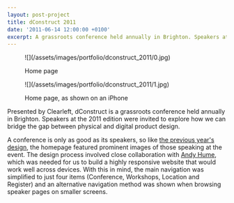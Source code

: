 ```yaml
---
layout: post-project
title: dConstruct 2011
date: '2011-06-14 12:00:00 +0100'
excerpt: A grassroots conference held annually in Brighton. Speakers at the 2011 edition were invited to explore how we can bridge the gap between physical and digital product design.
---
```

<div class="slides">
    <figure>
        ![](/assets/images/portfolio/dconstruct_2011/0.jpg)
        <figcaption>
            <p>Home page</p>
        </figcaption>
    </figure>
    <figure>
        ![](/assets/images/portfolio/dconstruct_2011/1.jpg)
        <figcaption>
            <p>Home page, as shown on an iPhone</p>
        </figcaption>
    </figure>
</div>

Presented by Clearleft, dConstruct is a grassroots conference held annually in Brighton. Speakers at the 2011 edition were invited to explore how we can bridge the gap between physical and digital product design.

A conference is only as good as its speakers, so like [the previous year's design][1], the homepage featured prominent images of those speaking at the event. The design process involved close collaboration with [Andy Hume][2], which was needed for us to build a highly responsive website that would work well across devices. With this in mind, the main navigation was simplified to just four items (Conference, Workshops, Location and Register) and an alternative navigation method was shown when browsing speaker pages on smaller screens.

[1]: /2010/09/dconstruct_2010/
[2]: http://clearleft.com/is/andy-hume/